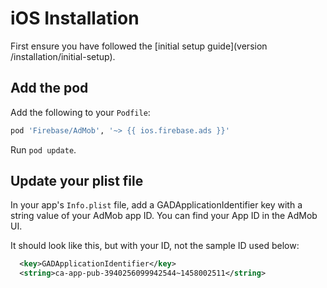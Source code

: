 # iOS Installation

First ensure you have followed the [initial setup guide](version /installation/initial-setup).

## Add the pod

Add the following to your `Podfile`:

```ruby
pod 'Firebase/AdMob', '~> {{ ios.firebase.ads }}'
```

Run `pod update`.

## Update your plist file

In your app's `Info.plist` file, add a GADApplicationIdentifier key with a string value of your AdMob app ID. You can find your App ID in the AdMob UI.

It should look like this, but with your ID, not the sample ID used below:

```xml
  <key>GADApplicationIdentifier</key>
  <string>ca-app-pub-3940256099942544~1458002511</string>
```
